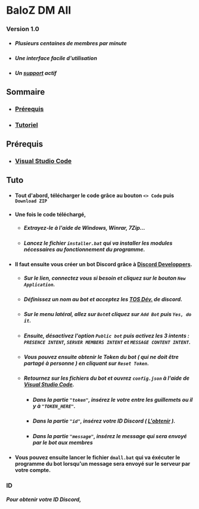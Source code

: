# BaloZ DM All
### Version 1.0
- ##### Plusieurs **centaines** de membres par minute
- ##### Une interface **facile** d'utilisation
- ##### Un [support](https://discord.gg/g9CnffyTP7) **actif**


## Sommaire
- ### [Prérequis](#Prérequis)
- ### [Tutoriel](#Tuto)


## Prérequis
- ### [Visual Studio Code](https://code.visualstudio.com)


## Tuto
- #### Tout d'abord, télécharger le code grâce au bouton `<> Code` puis `Download ZIP`
- #### Une fois le code téléchargé,
	- ##### Extrayez-le à l'aide de Windows, Winrar, 7Zip...
	- ##### Lancez le fichier `installer.bat` qui va installer les modules nécessaires au fonctionnement du programme.
	
- #### Il faut ensuite vous créer un bot Discord grâce à [Discord Developpers](https://discord.com/developers/applications).
	- ##### Sur le lien, connectez vous si besoin et cliquez sur le bouton `New Application`.
	- ##### Définissez un nom au bot et acceptez les [TOS Dév.](https://discord.com/developers/docs/policies-and-agreements/developer-terms-of-service) de discord.
	- ##### Sur le menu latéral, allez sur `Bot`et cliquez sur `Add Bot` puis `Yes, do it`.
	- ##### Ensuite, désactivez l'option `Public bot` puis activez les 3 intents : `PRESENCE INTENT`, `SERVER MEMBERS INTENT` et `MESSAGE CONTENT INTENT`.
	- ##### Vous pouvez ensuite obtenir le **Token** du bot ( qui ne doit être partagé à personne ) en cliquant sur `Reset Token`.
	- ##### Retournez sur les fichiers du bot et ouvrez `config.json` à l'aide de [Visual Studio Code](https://code.visualstudio.com).
		- ##### Dans la partie `"token"`, insérez le votre entre les guillemets ou il y à `"TOKEN_HERE"`.
		- ##### Dans la partie `"id"`, insérez votre ID Discord ( [L'obtenir](#ID) ).
		- ##### Dans la partie `"message"`, insérez le message qui sera envoyé par le bot aux membres
- #### Vous pouvez ensuite lancer le fichier `dmall.bat` qui va éxécuter le programme du bot lorsqu'un message sera envoyé sur le serveur par votre compte.


### ID
##### Pour obtenir votre ID Discord,
